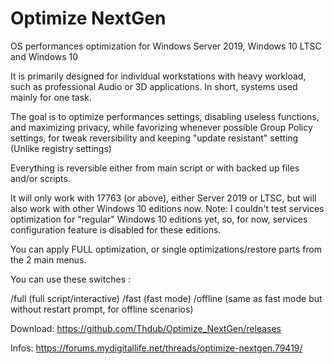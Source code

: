 # Optimize NextGen
OS performances optimization for Windows Server 2019, Windows 10 LTSC and Windows 10

It is primarily designed for individual workstations with heavy workload, such as professional Audio or 3D applications. 
In short, systems used mainly for one task.

The goal is to optimize performances settings, disabling useless functions, and maximizing privacy, while favorizing whenever possible Group Policy settings, for tweak reversibility and keeping "update resistant" setting (Unlike registry settings)
    
Everything is reversible either from main script or with backed up files and/or scripts.

It will only work with 17763 (or above), either Server 2019 or LTSC, but will also work with other Windows 10 editions now.
Note: I couldn't test services optimization for "regular" Windows 10 editions yet, so, for now, services configuration feature is disabled for these editions.

You can apply FULL optimization, or single optimizations/restore parts from the 2 main menus.

You can use these switches : 

/full (full script/interactive)
/fast (fast mode)
/offline (same as fast mode but without restart prompt, for offline scenarios)

Download: https://github.com/Thdub/Optimize_NextGen/releases

Infos: https://forums.mydigitallife.net/threads/optimize-nextgen.79419/
